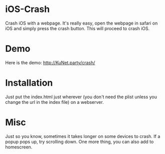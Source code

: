 # iOS-Crash
Crash iOS with a webpage. It's really easy, open the webpage in safari on iOS and simply press the crash button. This will proceed to crash iOS.

# Demo
Here is the demo: http://KuNet.party/crash/

# Installation
Just put the index.html just wherever (you don't need the plist unless you change the url in the index file) on a webserver.

# Misc
Just so you know, sometimes it takes longer on some devices to crash. If a popup pops up, try scrolling down.
One more thing, you can also add to homescreen.
